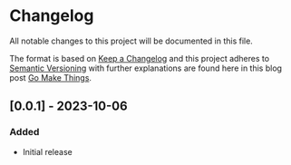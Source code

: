# Changelog

All notable changes to this project will be documented in this file.

The format is based on [Keep a Changelog](http://keepachangelog.com/) and this project adheres
to [Semantic Versioning](http://semver.org/) with further explanations are found here in this
blog post [Go Make Things](https://gomakethings.com/semantic-versioning/).

## [0.0.1] - 2023-10-06

### Added

- Initial release
